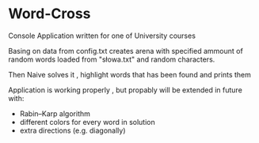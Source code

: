 # Word-Cross
Console Application written for one of University courses

Basing on data from config.txt creates arena with specified ammount of random words loaded from "słowa.txt" and random characters.

Then Naive solves it , highlight words that has been found and prints them

Application is working properly , but propably will be extended in future with:
- Rabin–Karp algorithm
- different colors for every word in solution
- extra directions (e.g. diagonally)
